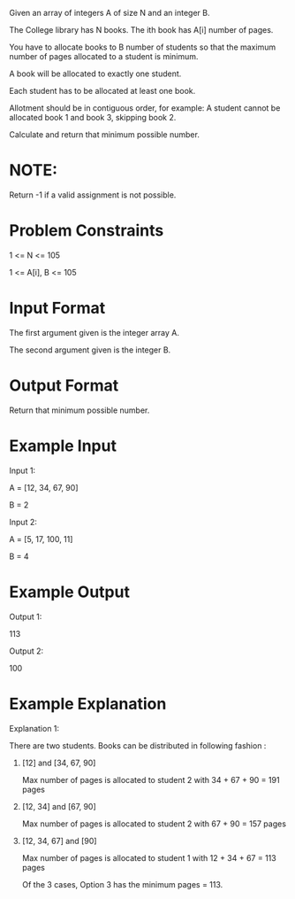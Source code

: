 Given an array of integers A of size N and an integer B.

The College library has N books. The ith book has A[i] number of pages.

You have to allocate books to B number of students so that the maximum number of pages allocated to a student is minimum.

A book will be allocated to exactly one student.

Each student has to be allocated at least one book.

Allotment should be in contiguous order, for example: A student cannot be allocated book 1 and book 3, skipping book 2.

Calculate and return that minimum possible number.

# NOTE: 
Return -1 if a valid assignment is not possible.



# Problem Constraints
1 <= N <= 105
 
1 <= A[i], B <= 105



# Input Format
The first argument given is the integer array A.

The second argument given is the integer B.



# Output Format

Return that minimum possible number.



# Example Input
Input 1:

A = [12, 34, 67, 90]

B = 2

Input 2:

A = [5, 17, 100, 11]

B = 4


# Example Output

Output 1:

113

Output 2:

100


# Example Explanation

Explanation 1:

There are two students. Books can be distributed in following fashion : 

1)  [12] and [34, 67, 90]

    Max number of pages is allocated to student 2 with 34 + 67 + 90 = 191 pages

2)  [12, 34] and [67, 90]

    Max number of pages is allocated to student 2 with 67 + 90 = 157 pages 

3)  [12, 34, 67] and [90]

    Max number of pages is allocated to student 1 with 12 + 34 + 67 = 113 pages

    Of the 3 cases, Option 3 has the minimum pages = 113.
